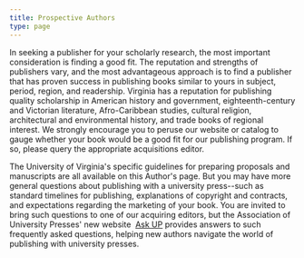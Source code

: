 ```yaml
---
title: Prospective Authors
type: page
---
```

In seeking a publisher for your scholarly research, the most important consideration is finding a good fit. The reputation and strengths of publishers vary, and the most advantageous approach is to find a publisher that has proven success in publishing books similar to yours in subject, period, region, and readership. Virginia has a reputation for publishing quality scholarship in American history and government, eighteenth-century and Victorian literature, Afro-Caribbean studies, cultural religion, architectural and environmental history, and trade books of regional interest. We strongly encourage you to peruse our website or catalog to gauge whether your book would be a good fit for our publishing program. If so, please query the appropriate acquisitions editor.

The University of Virginia's specific guidelines for preparing proposals and manuscripts are all available on this Author's page. But you may have more general questions about publishing with a university press--such as standard timelines for publishing, explanations of copyright and contracts, and expectations regarding the marketing of your book. You are invited to bring such questions to one of our acquiring editors, but the Association of University Presses' new website  [Ask UP](http://ask.up.hcommons.org/) provides answers to such frequently asked questions, helping new authors navigate the world of publishing with university presses.